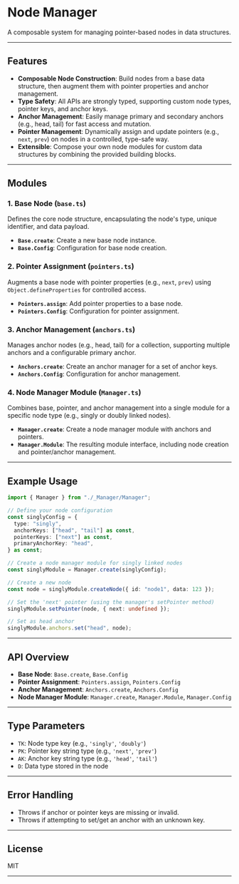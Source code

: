 # Node Manager

A composable system for managing pointer-based nodes in data structures.

---

## Features

- **Composable Node Construction**: Build nodes from a base data structure, then
  augment them with pointer properties and anchor management.
- **Type Safety**: All APIs are strongly typed, supporting custom node types,
  pointer keys, and anchor keys.
- **Anchor Management**: Easily manage primary and secondary anchors (e.g.,
  head, tail) for fast access and mutation.
- **Pointer Management**: Dynamically assign and update pointers (e.g., `next`,
  `prev`) on nodes in a controlled, type-safe way.
- **Extensible**: Compose your own node modules for custom data structures by
  combining the provided building blocks.

---

## Modules

### 1. **Base Node (`base.ts`)**

Defines the core node structure, encapsulating the node's type, unique
identifier, and data payload.

- **`Base.create`**: Create a new base node instance.
- **`Base.Config`**: Configuration for base node creation.

### 2. **Pointer Assignment (`pointers.ts`)**

Augments a base node with pointer properties (e.g., `next`, `prev`) using
`Object.defineProperties` for controlled access.

- **`Pointers.assign`**: Add pointer properties to a base node.
- **`Pointers.Config`**: Configuration for pointer assignment.

### 3. **Anchor Management (`anchors.ts`)**

Manages anchor nodes (e.g., head, tail) for a collection, supporting multiple
anchors and a configurable primary anchor.

- **`Anchors.create`**: Create an anchor manager for a set of anchor keys.
- **`Anchors.Config`**: Configuration for anchor management.

### 4. **Node Manager Module (`Manager.ts`)**

Combines base, pointer, and anchor management into a single module for a
specific node type (e.g., singly or doubly linked nodes).

- **`Manager.create`**: Create a node manager module with anchors and pointers.
- **`Manager.Module`**: The resulting module interface, including node creation
  and pointer/anchor management.

---

## Example Usage

```ts
import { Manager } from "./_Manager/Manager";

// Define your node configuration
const singlyConfig = {
  type: "singly",
  anchorKeys: ["head", "tail"] as const,
  pointerKeys: ["next"] as const,
  primaryAnchorKey: "head",
} as const;

// Create a node manager module for singly linked nodes
const singlyModule = Manager.create(singlyConfig);

// Create a new node
const node = singlyModule.createNode({ id: "node1", data: 123 });

// Set the 'next' pointer (using the manager's setPointer method)
singlyModule.setPointer(node, { next: undefined });

// Set as head anchor
singlyModule.anchors.set("head", node);
```

---

## API Overview

- **Base Node**: `Base.create`, `Base.Config`
- **Pointer Assignment**: `Pointers.assign`, `Pointers.Config`
- **Anchor Management**: `Anchors.create`, `Anchors.Config`
- **Node Manager Module**: `Manager.create`, `Manager.Module`, `Manager.Config`

---

## Type Parameters

- `TK`: Node type key (e.g., `'singly'`, `'doubly'`)
- `PK`: Pointer key string type (e.g., `'next'`, `'prev'`)
- `AK`: Anchor key string type (e.g., `'head'`, `'tail'`)
- `D`: Data type stored in the node

---

## Error Handling

- Throws if anchor or pointer keys are missing or invalid.
- Throws if attempting to set/get an anchor with an unknown key.

---

## License

MIT

---

